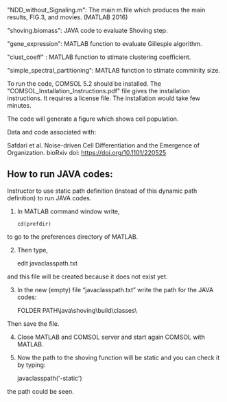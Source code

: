 "NDD_without_Signaling.m": The main m.file which produces the main results, FIG.3, and movies. (MATLAB 2016)

"shoving.biomass": JAVA code to evaluate Shoving step.

"gene_expression": MATLAB function to evaluate Gillespie algorithm. 

"clust_coeff" : MATLAB function to stimate clustering coefficient. 

"simple_spectral_partitioning": MATLAB function to stimate comminity size. 

To run the code, COMSOL 5.2 should be installed. The "COMSOL_Installation_Instructions.pdf" file gives
the installation instructions. It requires a license file. The installation would take few minutes. 

The code will generate a figure which shows cell population.  
 

Data and code associated with:

Safdari et al. Noise-driven Cell Differentiation and the Emergence of Organization.
bioRxiv doi: https://doi.org/10.1101/220525



## How to run JAVA codes:

Instructor to use static path definition (instead of this dynamic path definition) to run JAVA codes.

 
1. In MATLAB command window  write,

       cd(prefdir)

to go to the preferences directory of MATLAB.

2. Then type,

      edit javaclasspath.txt

and this file will be created because it does not exist yet.

3. In the new (empty) file “javaclasspath.txt” write the path for the JAVA codes:

   FOLDER PATH\java\shoving\build\classes\

Then save the file.

4. Close MATLAB and COMSOL server and start again COMSOL with MATLAB.

5. Now the path to the shoving function will be static and you can check it by typing:

     javaclasspath('-static')

the path could be seen.

